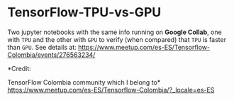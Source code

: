 # TensorFlow-TPU-vs-GPU

Two jupyter notebooks with the same info running on **Google Collab**, one with `TPU` and the other with `GPU` to verify (when compared) that `TPU` is faster than `GPU`.
See details at: https://www.meetup.com/es-ES/Tensorflow-Colombia/events/276563234/


*Credit: 

TensorFlow Colombia community which I belong to*
https://www.meetup.com/es-ES/Tensorflow-Colombia/?_locale=es-ES
